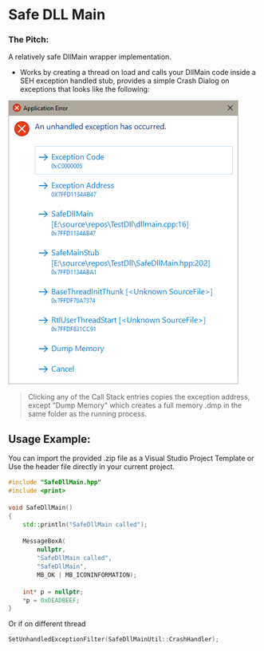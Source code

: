 # Safe DLL Main

### The Pitch:
A relatively safe DllMain wrapper implementation. 
- Works by creating a thread on load and calls your DllMain code inside a SEH exception handled stub, provides a simple Crash Dialog on exceptions that looks like the following:

![img](img.png)

> Clicking any of the Call Stack entries copies the exception address, except "Dump Memory" which creates a full memory .dmp in the same folder as the running process.

## Usage Example:
You can import the provided .zip file as a Visual Studio Project Template or Use the header file directly in your current project.  

```cpp
#include "SafeDllMain.hpp"
#include <print>

void SafeDllMain()
{
    std::println("SafeDllMain called");

    MessageBoxA(
        nullptr,
        "SafeDllMain called",
        "SafeDllMain",
        MB_OK | MB_ICONINFORMATION);

    int* p = nullptr;
    *p = 0xDEADBEEF;
}
```

Or if on different thread

```cpp
SetUnhandledExceptionFilter(SafeDllMainUtil::CrashHandler);
```
